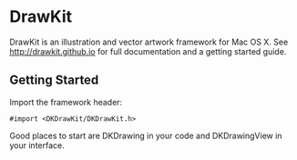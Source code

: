 # DrawKit

DrawKit is an illustration and vector artwork framework for Mac OS X. See http://drawkit.github.io for full documentation and a getting started guide.

## Getting Started

Import the framework header:

    #import <DKDrawKit/DKDrawKit.h>

Good places to start are DKDrawing in your code and DKDrawingView in your interface.

